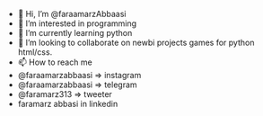 - 👋 Hi, I’m @faraamarzAbbaasi
- 👀 I’m interested in programming
- 🌱 I’m currently learning python
- 💞️ I’m looking to collaborate on newbi projects games for python html/css.
- 📫 How to reach me 
- @faraamarzabbaasi => instagram
- @faraamarzabbaasi => telegram
- @faramarz313 => tweeter
- faramarz abbasi in linkedin

<!---
faraamarzAbbaasi/faraamarzAbbaasi is a ✨ special ✨ repository because its `README.md` (this file) appears on your GitHub profile.
You can click the Preview link to take a look at your changes.
--->
